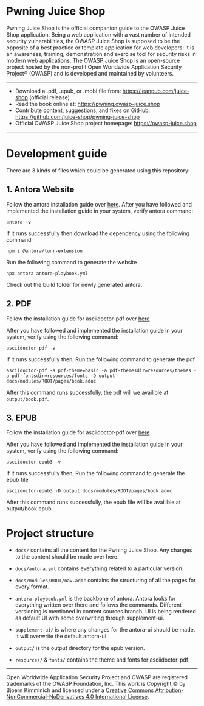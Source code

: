 
# Pwning Juice Shop

Pwning Juice Shop is the official companion guide to the OWASP Juice Shop application. Being a web application with a vast number of intended security vulnerabilities, the OWASP Juice Shop is supposed to be the opposite of a best practice or template application for web developers: It is an awareness, training, demonstration and exercise tool for security risks in modern web applications. The OWASP Juice Shop is an open-source project hosted by the non-profit Open Worldwide Application Security Project® (OWASP) and is developed and maintained by volunteers.

---

* Download a .pdf, .epub, or .mobi file from: https://leanpub.com/juice-shop (official release)
* Read the book online at: https://pwning.owasp-juice.shop
* Contribute content, suggestions, and fixes on GitHub: https://github.com/juice-shop/pwning-juice-shop
* Official OWASP Juice Shop project homepage: https://owasp-juice.shop

---

# Development guide

There are 3 kinds of files which could be generated using this repository:

## 1. Antora Website
Follow the antora installation guide over [here](https://docs.antora.org/antora/latest/install-and-run-quickstart/).
After you have followed and implemented the installation guide in your system, verify antora command:
```
antora -v
```

If it runs successfully then download the dependency using the following command
```
npm i @antora/lunr-extension
```

Run the following command to generate the website
```
npx antora antora-playbook.yml
```

Check out the build folder for newly generated antora.

## 2. PDF

Follow the installation guide for asciidoctor-pdf over [here](https://docs.asciidoctor.org/pdf-converter/latest/install/)

After you have followed and implemented the installation guide in your system, verify using the following command:
```
asciidoctor-pdf -v
```

If it runs successfully then, Run the following command to generate the pdf
```
asciidoctor-pdf -a pdf-theme=basic -a pdf-themesdir=resources/themes -a pdf-fontsdir=resources/fonts -D output docs/modules/ROOT/pages/book.adoc
```

After this command runs successfully, the pdf will we availible at `output/book.pdf`.

## 3. EPUB

Follow the installation guide for asciidoctor-pdf over [here](https://docs.asciidoctor.org/epub3-converter/latest/#prerequisites)

After you have followed and implemented the installation guide in your system, verify using the following command:
```
asciidoctor-epub3 -v
```

If it runs successfully then, Run the following command to generate the epub file
```
asciidoctor-epub3 -D output docs/modules/ROOT/pages/book.adoc
```

After this command runs successfully, the epub file will be availible at output/book.epub.

# Project structure

- `docs/` contains all the content for the Pwning Juice Shop. Any changes to the content should be made over here.

- `docs/antora.yml` contains everything related to a particular version.

- `docs/modules/ROOT/nav.adoc` contains the structuring of all the pages for every format.

- `antora-playbook.yml` is the backbone of antora. Antora looks for everything written over there and follows the commands. Different versioning is mentioned in content.sources.branch. UI is being rendered as default UI with some overwriting through supplement-ui.

- `supplement-ui/` is where any changes for the antora-ui should be made. It will overwrite the default antora-ui

- `output/` is the output directory for the epub version.

- `resources/` & `fonts/` contains the theme and fonts for asciidoctor-pdf

---

Open Worldwide Application Security Project and OWASP are registered trademarks of the OWASP Foundation, Inc.
This work is Copyright © by Bjoern Kimminich and licensed under a [Creative Commons Attribution-NonCommercial-NoDerivatives 4.0 International License](https://creativecommons.org/licenses/by-nc-nd/4.0/).
